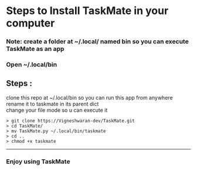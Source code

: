 <h1>Steps to Install TaskMate in your computer</h1>

<h3>Note: create a folder at ~/.local/ named bin so you can execute TaskMate as an app</h3>

<h3>Open ~/.local/bin</h3>
<h2>Steps : </h2>
<p>clone this repo at ~/.local/bin so you can run this app from anywhere<br>rename it to taskmate in its parent dict<br>change your file mode so u can execute it</p>

```
> git clone https://Vigneshwaran-dev/TaskMate.git 
> cd TaskMate/
> mv TaskMate.py ~/.local/bin/taskmate  
> cd ..
> chmod +x taskmate 
```
<hr>
<h3>Enjoy using TaskMate</h3>
